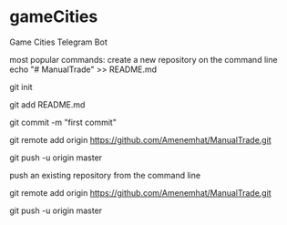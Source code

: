 # gameCities
Game Cities Telegram Bot


most popular commands:
create a new repository on the command line
echo "# ManualTrade" >> README.md

git init

git add README.md

git commit -m "first commit"

git remote add origin https://github.com/Amenemhat/ManualTrade.git

git push -u origin master

push an existing repository from the command line

git remote add origin https://github.com/Amenemhat/ManualTrade.git

git push -u origin master

